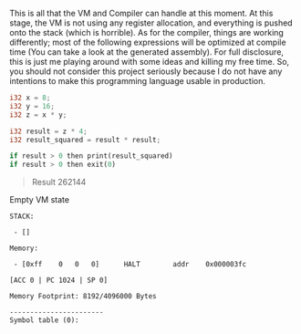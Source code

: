 This is all that the VM and Compiler can handle at this moment. At this stage, the VM is not using any register allocation, and everything is pushed onto the stack (which is horrible). As for the compiler, things are working differently; most of the following expressions will be optimized at compile time (You can take a look at the generated assembly). For full disclosure, this is just me playing around with some ideas and killing my free time. So, you should not consider this project seriously because I do not have any intentions to make this programming language usable in production.

```rust
i32 x = 8;
i32 y = 16;
i32 z = x * y;

i32 result = z * 4;
i32 result_squared = result * result;

if result > 0 then print(result_squared)
if result > 0 then exit(0)
```

> Result 262144


Empty VM state

```
STACK:

 - []

Memory:

 - [0xff	0	0	0]		HALT		addr	0x000003fc

[ACC 0 | PC 1024 | SP 0]

Memory Footprint: 8192/4096000 Bytes

-----------------------
Symbol table (0):
```
